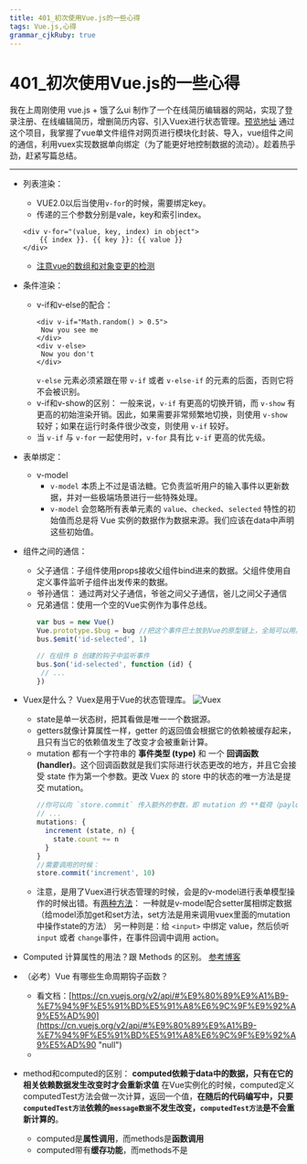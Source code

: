 ```yaml
---
title: 401_初次使用Vue.js的一些心得 
tags: Vue.js,心得
grammar_cjkRuby: true
---
```

401_初次使用Vue.js的一些心得
===
我在上周刚使用 vue.js + 饿了么ui 制作了一个在线简历编辑器的网站，实现了登录注册、在线编辑简历，增删简历内容、引入Vuex进行状态管理。[预览地址](https://lin-ya.github.io/Vue-Resumer2/dist)
通过这个项目，我掌握了vue单文件组件对网页进行模块化封装、导入，vue组件之间的通信，利用vuex实现数据单向绑定（为了能更好地控制数据的流动）。趁着热乎劲，赶紧写篇总结。

***
 - 列表渲染：
	- VUE2.0以后当使用`v-for`的时候，需要绑定key。
	- 传递的三个参数分别是vale，key和索引index。 
	```
	<div v-for="(value, key, index) in object">
		{{ index }}. {{ key }}: {{ value }}
	</div>
	```
	- [注意vue的数组和对象变更的检测](https://cn.vuejs.org/v2/guide/list.html#%E6%95%B0%E7%BB%84%E6%9B%B4%E6%96%B0%E6%A3%80%E6%B5%8B)

 - 条件渲染：
	- v-if和v-else的配合：
		```
		<div v-if="Math.random() > 0.5">
		 Now you see me
		</div>
		<div v-else>
		 Now you don't
		</div>
		```
		`v-else` 元素必须紧跟在带 `v-if` 或者 `v-else-if` 的元素的后面，否则它将不会被识别。
	- v-if和v-show的区别：
	一般来说，`v-if` 有更高的切换开销，而 `v-show` 有更高的初始渲染开销。因此，如果需要非常频繁地切换，则使用 `v-show` 较好；如果在运行时条件很少改变，则使用 `v-if` 较好。
	- 当 `v-if` 与 `v-for` 一起使用时，`v-for` 具有比 `v-if` 更高的优先级。

 - 表单绑定：
	- v-model
		- `v-model` 本质上不过是语法糖。它负责监听用户的输入事件以更新数据，并对一些极端场景进行一些特殊处理。
		- `v-model` 会忽略所有表单元素的 `value`、`checked`、`selected` 特性的初始值而总是将 Vue 实例的数据作为数据来源。我们应该在data中声明这些初始值。

 - 组件之间的通信：
	- 父子通信：子组件使用props接收父组件bind进来的数据。父组件使用自定义事件监听子组件出发传来的数据。
	- 爷孙通信： 通过两对父子通信，爷爸之间父子通信，爸儿之间父子通信
	- 兄弟通信：使用一个空的Vue实例作为事件总线。
		```js
		var bus = new Vue()
		Vue.prototype.$bug = bug //把这个事件巴士放到Vue的原型链上，全局可以用。		// 触发组件 A 中的事件
		bus.$emit('id-selected', 1)
		
		// 在组件 B 创建的钩子中监听事件
		bus.$on('id-selected', function (id) {
		 // ...
		})
		```

 - Vuex是什么？
Vuex是用于Vue的状态管理库。
![Vuex](http://p8qvw09e6.bkt.clouddn.com/storyWriter/1526349020790.jpg)
	- state是单一状态树，把其看做是唯一一个数据源。
	- getters就像计算属性一样，getter 的返回值会根据它的依赖被缓存起来，且只有当它的依赖值发生了改变才会被重新计算。
	- mutation 都有一个字符串的 **事件类型 (type)** 和 一个 **回调函数 (handler)**。这个回调函数就是我们实际进行状态更改的地方，并且它会接受 state 作为第一个参数。更改 Vuex 的 store 中的状态的唯一方法是提交 mutation。
		```javascript
		//你可以向 `store.commit` 传入额外的参数，即 mutation 的 **载荷（payload）**：
		// ...
		mutations: {
		  increment (state, n) {
		    state.count += n
		  }
		}
		//需要调用的时候：
		store.commit('increment', 10)
		```
	- 注意，是用了Vuex进行状态管理的时候，会是的v-model进行表单模型操作的时候出错。有[两种方法](https://vuex.vuejs.org/zh-cn/forms.html)：
		一种就是v-model配合setter属相绑定数据（给model添加get和set方法，set方法是用来调用vuex里面的mutation中操作state的方法）
		另一种则是：给 `<input>` 中绑定 value，然后侦听 `input` 或者 `change`事件，在事件回调中调用 action。

 -  Computed 计算属性的用法？跟 Methods 的区别。
    [参考博客](https://zhuanlan.zhihu.com/p/33778594 "null")
 -  （必考）Vue 有哪些生命周期钩子函数？

    *   看文档：[https://cn.vuejs.org/v2/api/#%E9%80%89%E9%A1%B9-%E7%94%9F%E5%91%BD%E5%91%A8%E6%9C%9F%E9%92%A9%E5%AD%90](https://cn.vuejs.org/v2/api/#%E9%80%89%E9%A1%B9-%E7%94%9F%E5%91%BD%E5%91%A8%E6%9C%9F%E9%92%A9%E5%AD%90 "null")
    *   
 - method和computed的区别：
**computed依赖于data中的数据，只有在它的相关依赖数据发生改变时才会重新求值**
在Vue实例化的时候，computed定义computedTest方法会做一次计算，返回一个值，**在随后的代码编写中，只要`computedTest方法`依赖的`message数据`不发生改变，`computedTest方法`是不会重新计算的**。
	- computed是**属性调用**，而methods是**函数调用**
	- computed带有**缓存功能**，而methods不是
